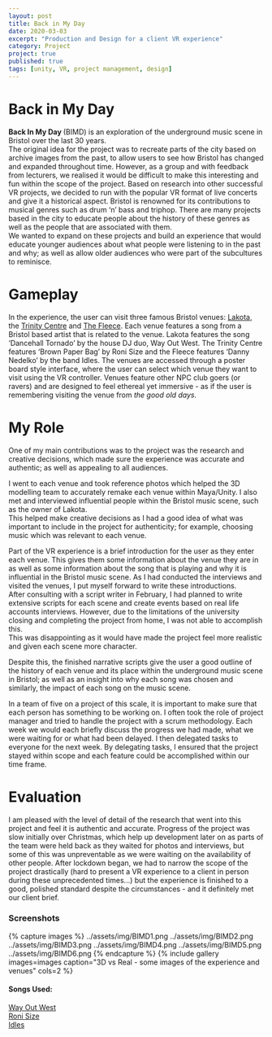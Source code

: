 ```yaml
---
layout: post
title: Back in My Day
date: 2020-03-03
excerpt: "Production and Design for a client VR experience"
category: Project   
project: true
published: true
tags: [unity, VR, project management, design]
---
```

# Back in My Day

<b>Back In My Day </b>(BIMD) is an exploration of the underground music scene in Bristol over the last 30 years. <br>The original idea for the project was to recreate parts of the city based on archive images from the past, to allow users to see how Bristol has changed and expanded throughout time. However, as a group and with feedback from lecturers, we realised it would be difficult to make this interesting and fun within the scope of the project.
Based on research into other successful VR projects, we decided to run with the popular VR format of live concerts and give it a historical aspect. 
Bristol is renowned for its contributions to musical genres such as drum ‘n’ bass and triphop. There are many projects based in the city to educate people about the history of these genres as well as the people that are associated with them. <br>We wanted to expand on these projects and build an experience that would educate younger audiences about what people were listening to in the past and why; as well as allow older audiences who were part of the subcultures to reminisce. 

# Gameplay

In the experience, the user can visit three famous Bristol venues: <a href="https://lakota.co.uk/" target="_blank">Lakota</a>, the <a href="https://www.trinitybristol.org.uk/" target="_blank">Trinity Centre</a> and <a href="https://thefleece.co.uk/" target="_blank">The Fleece</a>. 
Each venue features a song from a Bristol based artist that is related to the venue. Lakota features the song ‘Dancehall Tornado’ by the house DJ duo, Way Out West. The Trinity Centre features ‘Brown Paper Bag’ by Roni Size and the Fleece features ‘Danny Nedelko’ by the band Idles. The venues are accessed through a poster board style interface, where the user can select which venue they want to visit using the VR controller. Venues feature other NPC club goers (or ravers) and are designed to feel ethereal yet immersive - as if the user is remembering visiting the venue from <i> the good old days. </i> 

# My Role 
One of my main contributions was to the project was the research and creative decisions, which made sure the experience was accurate and authentic; as well as appealing to all audiences.

I went to each venue and took reference photos which helped the 3D modelling team to accurately remake each venue within Maya/Unity. I also met and interviewed influential people within the Bristol music scene, such as the owner of Lakota. <br>
This helped make creative decisions as I had a good idea of what was important to include in the project for authenticity; for example, choosing music which was relevant to each venue. <br>

Part of the VR experience is a brief introduction for the user as they enter each venue. This gives them some information about the venue they are in as well as some information about the song that is playing and why it is influential in the Bristol music scene. As I had conducted the interviews and visited the venues, I put myself forward to write these introductions.
<br>After consulting with a script writer in February, I had planned to write extensive scripts for each scene and create events based on real life accounts interviews. However, due to the limitations of the university closing and completing the project from home, I was not able to accomplish this. 
<br>This was disappointing as it would have made the project feel more realistic and given each scene more character. 

Despite this, the finished narrative scripts give the user a good outline of the history of each venue and its place within the underground music scene in Bristol; as well as an insight into why each song was chosen and similarly, the impact of each song on the music scene.
<br>

In a team of five on a project of this scale, it is important to make sure that each person has something to be working on. I often took the role of project manager and tried to handle the project with a scrum methodology. Each week we would each briefly discuss the progress we had made, what we were waiting for or what had been delayed. I then delegated tasks to everyone for the next week. By delegating tasks, I ensured that the project stayed within scope and each feature could be accomplished within our time frame. 

# Evaluation

I am pleased with the level of detail of the research that went into this project and feel it is authentic and accurate. Progress of the project was slow initially over Christmas, which help up development later on as parts of the team were held back as they waited for photos and interviews, but some of this was unpreventable as we were waiting on the availability of other people. After lockdown began, we had to narrow the scope of the project drastically (hard to present a VR experience to a client in person during these unprecedented times...) but the experience is finished to a good, polished standard despite the circumstances - and it definitely met our client brief.

### Screenshots

{% capture images %}
	../assets/img/BIMD1.png
	../assets/img/BIMD2.png
	../assets/img/BIMD3.png
	../assets/img/BIMD4.png
	../assets/img/BIMD5.png
	../assets/img/BIMD6.png
{% endcapture %}
{% include gallery images=images caption="3D vs Real - some images of the experience and venues" cols=2 %}



#### Songs Used:
<a href="https://www.youtube.com/watch?v=YhelfGpCFKo" target="_blank">Way Out West</a> <br>
<a href="https://www.youtube.com/watch?v=cwI0gbGEyuI" target="_blank">Roni Size</a> <br>
<a href="https://www.youtube.com/watch?v=QkF_G-RF66M" target="_blank">Idles</a>


